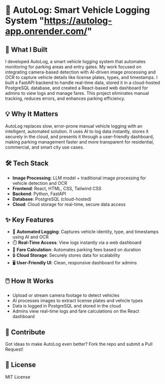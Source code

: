 # 🚗 AutoLog: Smart Vehicle Logging System               "https://autolog-app.onrender.com/"

## 🎯 What I Built
I developed AutoLog, a smart vehicle logging system that automates monitoring for parking areas and entry gates. My work focused on integrating camera-based detection with AI-driven image processing and OCR to capture vehicle details like license plates, types, and timestamps. I built a FastAPI backend to handle real-time data, stored it in a cloud-hosted PostgreSQL database, and created a React-based web dashboard for admins to view logs and manage fares. This project eliminates manual tracking, reduces errors, and enhances parking efficiency.

## 💡 Why It Matters
AutoLog replaces slow, error-prone manual vehicle logging with an intelligent, automated solution. It uses AI to log data instantly, stores it securely in the cloud, and presents it through a user-friendly dashboard, making parking management faster and more transparent for residential, commercial, and smart city use cases.

## 🛠 Tech Stack
- **Image Processing**: LLM model + traditional image processing for vehicle detection and OCR
- **Frontend**: React, HTML, CSS, Tailwind CSS
- **Backend**: Python, FastAPI
- **Database**: PostgreSQL (cloud-hosted)
- **Cloud**: Cloud storage for real-time, secure data access

## ✨ Key Features
- 🚀 **Automated Logging**: Captures vehicle identity, type, and timestamps using AI and OCR
- ⏱️ **Real-Time Access**: View logs instantly via a web dashboard
- 💸 **Fare Calculation**: Automates parking fees based on duration
- 🔒 **Cloud Storage**: Securely stores data for scalability
- 🖥️ **User-Friendly UI**: Clean, responsive dashboard for admins

## 🖱️ How It Works
- Upload or stream camera footage to detect vehicles
- AI processes images to extract license plates and vehicle types
- Data is logged in PostgreSQL and stored in the cloud
- Admins view real-time logs and fare calculations on the React dashboard

## 🤝 Contribute
Got ideas to make AutoLog even better? Fork the repo and submit a Pull Request!

## 📜 License
MIT License
